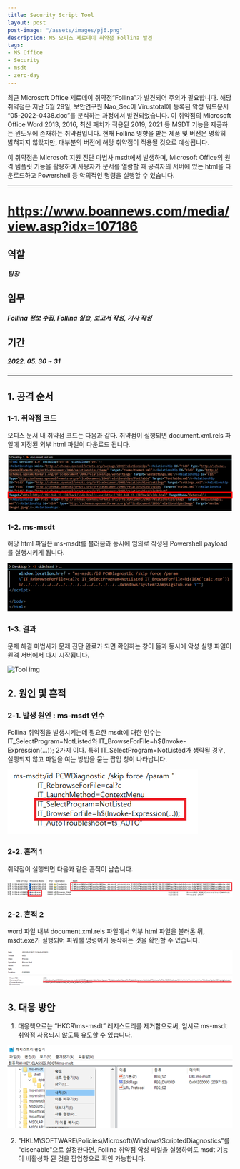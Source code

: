 ```yaml
---
title: Security Script Tool
layout: post
post-image: "/assets/images/pj6.png"
description: MS 오피스 제로데이 취약점 Follina 발견
tags:
- MS Office
- Security
- msdt
- zero-day
---
```


최근 Microsoft Office 제로데이 취약점“Follina”가 발견되어 주의가 필요합니다. 해당 취약점은 지난 5월 29일, 보안연구원 Nao_Sec이 Virustotal에 등록된 악성 워드문서 “05-2022-0438.doc”를 분석하는 과정에서 발견되었습니다. 이 취약점의 Microsoft Office Word 2013, 2016, 최신 패치가 적용된 2019, 2021 등 
MSDT 기능을 제공하는 윈도우에 존재하는 취약점입니다. 현재 Follina 영향을 받는 제품 및 버전은 명확히 밝혀지지 않았지만, 대부분의 버전에 해당 취약점이 적용될 것으로 예상됩니다. 

이 취약점은 Microsoft 지원 진단 마법사 msdt에서 발생하며, Microsoft Office의 원격 템플릿 기능을 활용하여 사용자가 문서를 열람할 때 공격자의 서버에 있는 html을 다운로드하고 Powershell 등 악의적인 명령을 실행할 수 있습니다. 

---
# https://www.boannews.com/media/view.asp?idx=107186



## 역할
##### 팀장


## 임무
##### Follina 정보 수집, Follina 실습, 보고서 작성, 기사 작성


## 기간
##### 2022. 05. 30 ~ 31

---

## 1. 공격 순서
### 1-1. 취약점 코드
오피스 문서 내 취약점 코드는 다음과 같다. 취약점이 실행되면 document.xml.rels 파일에 지정된 외부 html 파일이 다운로드 됩니다. 

![Tool img](/assets/images/pj6-1.png)


### 1-2. ms-msdt
해당 html 파일은 ms-msdt를 불러옴과 동시에 임의로 작성된 Powershell payload를 실행시키게 됩니다.

![Tool img](/assets/images/pj6-2.png)


### 1-3. 결과
문제 해결 마법사가 문제 진단 완료가 되면 확인하는 창이 뜸과 동시에 악성 실행 파일이 원격 서버에서 다시 시작됩니다.

![Tool img](/assets/images/pj5-3.png)




## 2. 원인 및 흔적
### 2-1. 발생 원인 : ms-msdt 인수
Follina 취약점을 발생시키는데 필요한 msdt에 대한 인수는 IT_SelectProgram=NotListed와 IT_BrowseForFile=h$(Invoke-Expression(...)); 2가지 이다. 특히 IT_SelectProgram=NotListed가 생략될 경우, 실행되지 않고 파일을 여는 방법을 묻는 팝업 창이 나타납니다.

![Tool img](/assets/images/pj6-4.png)


### 2-2. 흔적 1
취약점이 실행되면 다음과 같은 흔적이 남습니다. 

![Tool img](/assets/images/pj6-5.png)


### 2-2. 흔적 2
word 파일 내부 document.xml.rels 파일에서 외부 html 파일을 불러온 뒤, msdt.exe가 실행되어 파워쉘 명령어가 동작하는 것을 확인할 수 있습니다.

![Tool img](/assets/images/pj6-6.png)


## 3. 대응 방안
1. 대응책으로는 “HKCR\ms-msdt” 레지스트리를 제거함으로써, 임시로 ms-msdt 취약점 사용되지 않도록 유도할 수 있습니다.

![Tool img](/assets/images/pj6-7.png)

2. "HKLM\SOFTWARE\Policies\Microsoft\Windows\ScriptedDiagnostics"를 "disenable"으로 설정한다면, Follina 취약점 악성 파일을 실행하여도 msdt 기능이 비활성화 된 것을 팝업창으로 확인 가능합니다.

